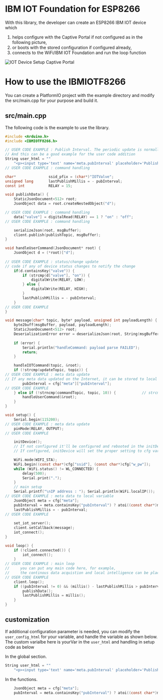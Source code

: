 # IBM IOT Foundation for ESP8266

With this library, the developer can create an ESP8266 IBM IOT device which
1. helps configure with the Captive Portal if not configured as in the following picture,
2. or boots with the stored configuration if configured already,
3. connects to the WiFi/IBM IOT Foundation and run the loop function

![IOT Device Setup Captive Portal](https://user-images.githubusercontent.com/13171662/150662713-58af1cfc-be48-457b-828a-d9c1afe0c561.jpg)

# How to use the IBMIOTF8266
You can create a PlatformIO project with the example directory and modify the src/main.cpp for your purpose and build it.

## src/main.cpp 
The following code is the example to use the library. 
```c
#include <Arduino.h>
#include <IBMIOTF8266.h>

// USER CODE EXAMPLE : Publish Interval. The periodic update is normally recommended.
// And this can be a good example for the user code addition
String user_html = ""
    "<p><input type='text' name='meta.pubInterval' placeholder='Publish Interval'>";
// USER CODE EXAMPLE : command handling

char*               ssid_pfix = (char*)"IOTValve";
unsigned long       lastPublishMillis = - pubInterval;
const int           RELAY = 15;

void publishData() {
    StaticJsonDocument<512> root;
    JsonObject data = root.createNestedObject("d");

// USER CODE EXAMPLE : command handling
    data["valve"] = digitalRead(RELAY) == 1 ? "on" : "off";
// USER CODE EXAMPLE : command handling

    serializeJson(root, msgBuffer);
    client.publish(publishTopic, msgBuffer);
}

void handleUserCommand(JsonDocument* root) {
    JsonObject d = (*root)["d"];
    
// USER CODE EXAMPLE : status/change update
// code if any of device status changes to notify the change
    if(d.containsKey("valve")) {
        if (strcmp(d["valve"], "on")) {
            digitalWrite(RELAY, LOW);
        } else {
            digitalWrite(RELAY, HIGH);
        }
        lastPublishMillis = - pubInterval;
    }
// USER CODE EXAMPLE
}

void message(char* topic, byte* payload, unsigned int payloadLength) {
    byte2buff(msgBuffer, payload, payloadLength);
    StaticJsonDocument<512> root;
    DeserializationError error = deserializeJson(root, String(msgBuffer));
  
    if (error) {
        Serial.println("handleCommand: payload parse FAILED");
        return;
    }

    handleIOTCommand(topic, &root);
    if (!strcmp(updateTopic, topic)) {
// USER CODE EXAMPLE : meta data update
// If any meta data updated on the Internet, it can be stored to local variable to use for the logic
        pubInterval = cfg["meta"]["pubInterval"];
// USER CODE EXAMPLE
    } else if (!strncmp(commandTopic, topic, 10)) {            // strcmp return 0 if both string matches
        handleUserCommand(&root);
    }
}

void setup() {
    Serial.begin(115200);
// USER CODE EXAMPLE : meta data update
    pinMode(RELAY, OUTPUT);
// USER CODE EXAMPLE

    initDevice();
    // If not configured it'll be configured and rebooted in the initDevice(),
    // If configured, initDevice will set the proper setting to cfg variable

    WiFi.mode(WIFI_STA);
    WiFi.begin((const char*)cfg["ssid"], (const char*)cfg["w_pw"]);
    while (WiFi.status() != WL_CONNECTED) {
        delay(500);
        Serial.print(".");
    }
    // main setup
    Serial.printf("\nIP address : "); Serial.println(WiFi.localIP());
// USER CODE EXAMPLE : meta data to local variable
    JsonObject meta = cfg["meta"];
    pubInterval = meta.containsKey("pubInterval") ? atoi((const char*)meta["pubInterval"]) : 0;
    lastPublishMillis = - pubInterval;
// USER CODE EXAMPLE
    
    set_iot_server();
    client.setCallback(message);
    iot_connect();
}

void loop() {
    if (!client.connected()) {
        iot_connect();
    }
// USER CODE EXAMPLE : main loop
//     you can put any main code here, for example, 
//     the continous data acquistion and local intelligence can be placed here
// USER CODE EXAMPLE
    client.loop();
    if ((pubInterval != 0) && (millis() - lastPublishMillis > pubInterval)) {
        publishData();
        lastPublishMillis = millis();
    }
}
```

## customization
If additional configuration parameter is needed, you can modify the `user_config_html` for your variable, and handle the variable as shown below. The custom varialbe here is yourVar in the `user_html` and handling in setup code as below

In the global section.
```c
String user_html = ""
    "<p><input type='text' name='meta.pubInterval' placeholder='Publish Interval'>";
```

In the functions.
```c
    JsonObject meta = cfg["meta"];
    pubInterval = meta.containsKey("pubInterval") ? atoi((const char*)meta["pubInterval"]) : 0;
```

